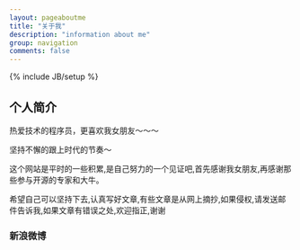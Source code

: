```yaml
---
layout: pageaboutme
title: "关于我"
description: "information about me"
group: navigation
comments: false
---
```

{% include JB/setup %}

## 个人简介

热爱技术的程序员，更喜欢我女朋友～～～

坚持不懈的跟上时代的节奏～

这个网站是平时的一些积累,是自己努力的一个见证吧,首先感谢我女朋友,再感谢那些参与开源的专家和大牛。

希望自己可以坚持下去,认真写好文章,有些文章是从网上摘抄,如果侵权,请发送邮件告诉我,如果文章有错误之处,欢迎指正,谢谢

### 新浪微博



